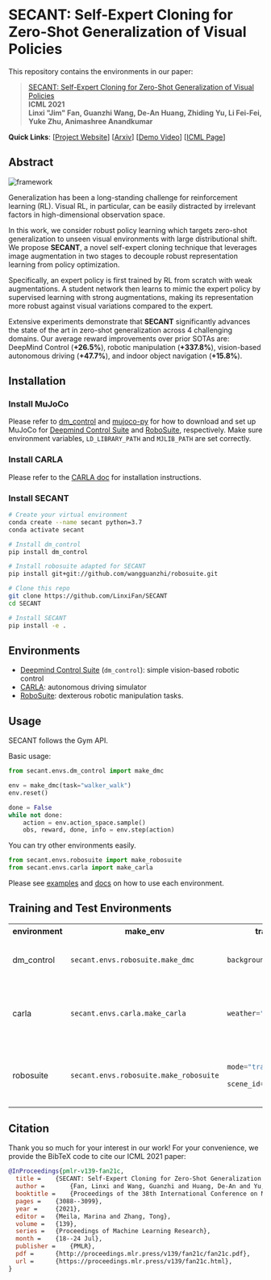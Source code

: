# SECANT: Self-Expert Cloning for Zero-Shot Generalization of Visual Policies

This repository contains the environments in our paper:

> [SECANT: Self-Expert Cloning for Zero-Shot Generalization of Visual Policies](https://linxifan.github.io/secant-site/)<br/>
> <b>ICML 2021</b><br/>
> <b>Linxi "Jim" Fan, Guanzhi Wang, De-An Huang, Zhiding Yu, Li Fei-Fei, Yuke Zhu, Animashree Anandkumar</b><br/>

**Quick Links**:
[[Project Website](https://drjimfan.github.io/secant-site/)]
[[Arxiv](http://arxiv.org/abs/2106.09678)]
[[Demo Video](https://drjimfan.github.io/secant-site/assets/videos/secant.mp4)]
[[ICML Page](https://proceedings.mlr.press/v139/fan21c.html)]

## Abstract

![framework](https://drjimfan.github.io/secant-site/assets/images/algorithm.png)

Generalization has been a long-standing challenge for reinforcement learning (RL). Visual RL, in particular, can be easily distracted by irrelevant factors in high-dimensional observation space.

In this work, we consider robust policy learning which targets zero-shot generalization to unseen visual environments with large distributional shift. We propose <b>SECANT</b>, a novel self-expert cloning technique that leverages image augmentation in two stages to decouple robust representation learning from policy optimization.

Specifically, an expert policy is first trained by RL from scratch with weak augmentations. A student network then learns to mimic the expert policy by supervised learning with strong augmentations, making its representation more robust against visual variations compared to the expert.

Extensive experiments demonstrate that <b>SECANT</b> significantly advances the state of the art in zero-shot generalization across 4 challenging domains. Our average reward improvements over prior SOTAs are: DeepMind Control (<b>+26.5%</b>), robotic manipulation (<b>+337.8%</b>), vision-based autonomous driving (<b>+47.7%</b>), and indoor object navigation (<b>+15.8%</b>).

## Installation

### Install MuJoCo
Please refer to [dm_control](https://github.com/deepmind/dm_control#requirements-and-installation) and [mujoco-py](https://github.com/openai/mujoco-py#install-mujoco) for how to download and set up MuJoCo for [Deepmind Control Suite](https://github.com/deepmind/dm_control#requirements-and-installation) and [RoboSuite](https://github.com/wangguanzhi/robosuite/blob/master/docs/installation.md), respectively. Make sure environment variables, `LD_LIBRARY_PATH` and `MJLIB_PATH` are set correctly.

### Install CARLA

Please refer to the [CARLA doc](docs/carla.md) for installation instructions.

### Install SECANT
```bash
# Create your virtual environment
conda create --name secant python=3.7
conda activate secant

# Install dm_control
pip install dm_control

# Install robosuite adapted for SECANT
pip install git+git://github.com/wangguanzhi/robosuite.git

# Clone this repo
git clone https://github.com/LinxiFan/SECANT
cd SECANT

# Install SECANT
pip install -e .
```


## Environments

* [Deepmind Control Suite](docs/dm_control.md) (`dm_control`): simple vision-based robotic control
* [CARLA](docs/carla.md): autonomous driving simulator
* [RoboSuite](docs/robosuite.md): dexterous robotic manipulation tasks.


## Usage

SECANT follows the Gym API. 

Basic usage:

```python
from secant.envs.dm_control import make_dmc

env = make_dmc(task="walker_walk")
env.reset()

done = False
while not done:
    action = env.action_space.sample()
    obs, reward, done, info = env.step(action)    
```

You can try other environments easily.

```python
from secant.envs.robosuite import make_robosuite
from secant.envs.carla import make_carla
```

Please see [examples](examples) and [docs](docs) on how to use each environment.

## Training and Test Environments


<table>
<tr>
<th>environment</th>
<th>make_env</th>
<th>training</th>
<th>test</th>
</tr>
<tr>
<td>
dm_control
</td>
<td>

```python
secant.envs.robosuite.make_dmc
```

</td>
<td>

```python
background="original"
```

</td>
<td>

```python
background="color_easy"
background="color_hard"
background="video[0-9]"
```

</td>
</tr>
<tr>
<td>
carla
</td>
<td>

```python
secant.envs.carla.make_carla
```

</td>
<td>

```python
weather="clear_noon"
```

</td>
<td>

```python
weather="wet_sunset"
weather="wet_cloudy_noon"
weather="soft_rain_sunset"
weather="mid_rain_sunset"
weather="hard_rain_noon"
```

</td>
</tr>
<tr>
<td>
robosuite
</td>
<td>

```python
secant.envs.robosuite.make_robosuite
```

</td>
<td>

```python
mode="train"
    
scene_id=0
```

</td>
<td>

```python
mode="eval-easy"
mode="eval-hard"
mode="eval-extreme"
    
scene_id=[0-9]
```

</td>
</tr>
</table>


## Citation

Thank you so much for your interest in our work! For your convenience, we provide the BibTeX code to cite our ICML 2021 paper:

```bibtex
@InProceedings{pmlr-v139-fan21c,
  title = 	 {SECANT: Self-Expert Cloning for Zero-Shot Generalization of Visual Policies},
  author =       {Fan, Linxi and Wang, Guanzhi and Huang, De-An and Yu, Zhiding and Fei-Fei, Li and Zhu, Yuke and Anandkumar, Animashree},
  booktitle = 	 {Proceedings of the 38th International Conference on Machine Learning},
  pages = 	 {3088--3099},
  year = 	 {2021},
  editor = 	 {Meila, Marina and Zhang, Tong},
  volume = 	 {139},
  series = 	 {Proceedings of Machine Learning Research},
  month = 	 {18--24 Jul},
  publisher =    {PMLR},
  pdf = 	 {http://proceedings.mlr.press/v139/fan21c/fan21c.pdf},
  url = 	 {https://proceedings.mlr.press/v139/fan21c.html},
}
```
